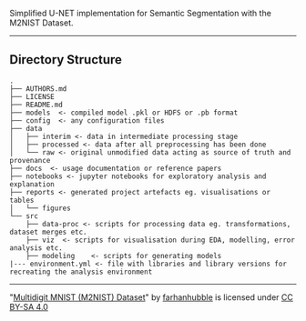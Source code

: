 Simplified U-NET implementation for Semantic Segmentation with the M2NIST Dataset.

--------------------
Directory Structure
--------------------

    .
    ├── AUTHORS.md
    ├── LICENSE
    ├── README.md
    ├── models  <- compiled model .pkl or HDFS or .pb format
    ├── config  <- any configuration files
    ├── data
    │   ├── interim <- data in intermediate processing stage
    │   ├── processed <- data after all preprocessing has been done
    │   └── raw <- original unmodified data acting as source of truth and provenance
    ├── docs  <- usage documentation or reference papers
    ├── notebooks <- jupyter notebooks for exploratory analysis and explanation 
    ├── reports <- generated project artefacts eg. visualisations or tables
    │   └── figures
    └── src
        ├── data-proc <- scripts for processing data eg. transformations, dataset merges etc. 
        ├── viz  <- scripts for visualisation during EDA, modelling, error analysis etc. 
        ├── modeling    <- scripts for generating models
    |--- environment.yml <- file with libraries and library versions for recreating the analysis environment

--------------------
"[Multidigit MNIST (M2NIST) Dataset](https://www.kaggle.com/farhanhubble/multimnistm2nist)" by [farhanhubble](https://www.kaggle.com/farhanhubble) is licensed under [CC BY-SA 4.0](https://creativecommons.org/licenses/by-sa/4.0/)
